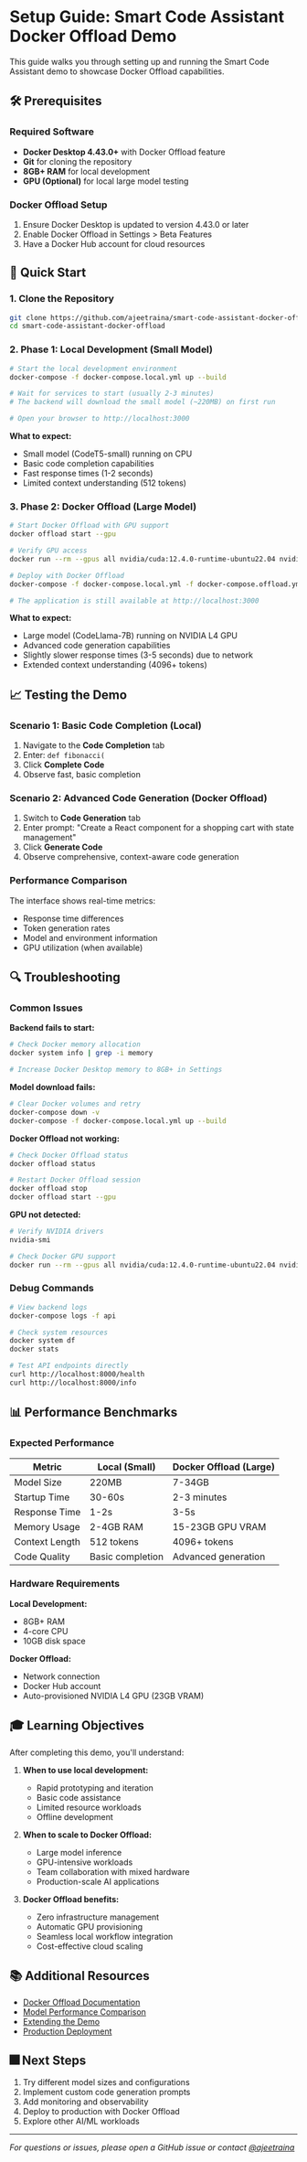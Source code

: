 # Setup Guide: Smart Code Assistant Docker Offload Demo

This guide walks you through setting up and running the Smart Code Assistant demo to showcase Docker Offload capabilities.

## 🛠️ Prerequisites

### Required Software
- **Docker Desktop 4.43.0+** with Docker Offload feature
- **Git** for cloning the repository
- **8GB+ RAM** for local development
- **GPU (Optional)** for local large model testing

### Docker Offload Setup
1. Ensure Docker Desktop is updated to version 4.43.0 or later
2. Enable Docker Offload in Settings > Beta Features
3. Have a Docker Hub account for cloud resources

## 🚀 Quick Start

### 1. Clone the Repository
```bash
git clone https://github.com/ajeetraina/smart-code-assistant-docker-offload.git
cd smart-code-assistant-docker-offload
```

### 2. Phase 1: Local Development (Small Model)

```bash
# Start the local development environment
docker-compose -f docker-compose.local.yml up --build

# Wait for services to start (usually 2-3 minutes)
# The backend will download the small model (~220MB) on first run

# Open your browser to http://localhost:3000
```

**What to expect:**
- Small model (CodeT5-small) running on CPU
- Basic code completion capabilities
- Fast response times (1-2 seconds)
- Limited context understanding (512 tokens)

### 3. Phase 2: Docker Offload (Large Model)

```bash
# Start Docker Offload with GPU support
docker offload start --gpu

# Verify GPU access
docker run --rm --gpus all nvidia/cuda:12.4.0-runtime-ubuntu22.04 nvidia-smi

# Deploy with Docker Offload
docker-compose -f docker-compose.local.yml -f docker-compose.offload.yml up --build

# The application is still available at http://localhost:3000
```

**What to expect:**
- Large model (CodeLlama-7B) running on NVIDIA L4 GPU
- Advanced code generation capabilities
- Slightly slower response times (3-5 seconds) due to network
- Extended context understanding (4096+ tokens)

## 📈 Testing the Demo

### Scenario 1: Basic Code Completion (Local)
1. Navigate to the **Code Completion** tab
2. Enter: `def fibonacci(`
3. Click **Complete Code**
4. Observe fast, basic completion

### Scenario 2: Advanced Code Generation (Docker Offload)
1. Switch to **Code Generation** tab
2. Enter prompt: "Create a React component for a shopping cart with state management"
3. Click **Generate Code**
4. Observe comprehensive, context-aware code generation

### Performance Comparison
The interface shows real-time metrics:
- Response time differences
- Token generation rates
- Model and environment information
- GPU utilization (when available)

## 🔍 Troubleshooting

### Common Issues

**Backend fails to start:**
```bash
# Check Docker memory allocation
docker system info | grep -i memory

# Increase Docker Desktop memory to 8GB+ in Settings
```

**Model download fails:**
```bash
# Clear Docker volumes and retry
docker-compose down -v
docker-compose -f docker-compose.local.yml up --build
```

**Docker Offload not working:**
```bash
# Check Docker Offload status
docker offload status

# Restart Docker Offload session
docker offload stop
docker offload start --gpu
```

**GPU not detected:**
```bash
# Verify NVIDIA drivers
nvidia-smi

# Check Docker GPU support
docker run --rm --gpus all nvidia/cuda:12.4.0-runtime-ubuntu22.04 nvidia-smi
```

### Debug Commands

```bash
# View backend logs
docker-compose logs -f api

# Check system resources
docker system df
docker stats

# Test API endpoints directly
curl http://localhost:8000/health
curl http://localhost:8000/info
```

## 📊 Performance Benchmarks

### Expected Performance

| Metric | Local (Small) | Docker Offload (Large) |
|--------|---------------|------------------------|
| Model Size | 220MB | 7-34GB |
| Startup Time | 30-60s | 2-3 minutes |
| Response Time | 1-2s | 3-5s |
| Memory Usage | 2-4GB RAM | 15-23GB GPU VRAM |
| Context Length | 512 tokens | 4096+ tokens |
| Code Quality | Basic completion | Advanced generation |

### Hardware Requirements

**Local Development:**
- 8GB+ RAM
- 4-core CPU
- 10GB disk space

**Docker Offload:**
- Network connection
- Docker Hub account
- Auto-provisioned NVIDIA L4 GPU (23GB VRAM)

## 🎓 Learning Objectives

After completing this demo, you'll understand:

1. **When to use local development:**
   - Rapid prototyping and iteration
   - Basic code assistance
   - Limited resource workloads
   - Offline development

2. **When to scale to Docker Offload:**
   - Large model inference
   - GPU-intensive workloads
   - Team collaboration with mixed hardware
   - Production-scale AI applications

3. **Docker Offload benefits:**
   - Zero infrastructure management
   - Automatic GPU provisioning
   - Seamless local workflow integration
   - Cost-effective cloud scaling

## 📚 Additional Resources

- [Docker Offload Documentation](https://docs.docker.com/offload/)
- [Model Performance Comparison](./benchmarks.md)
- [Extending the Demo](./EXTENDING.md)
- [Production Deployment](./PRODUCTION.md)

## 🎆 Next Steps

1. Try different model sizes and configurations
2. Implement custom code generation prompts
3. Add monitoring and observability
4. Deploy to production with Docker Offload
5. Explore other AI/ML workloads

---

*For questions or issues, please open a GitHub issue or contact [@ajeetraina](https://github.com/ajeetraina)*